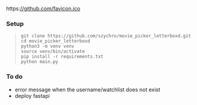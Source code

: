 https:[//github.com/favicon.ico](https://github.com/user-attachments/assets/43fb0dfc-2508-4f19-a209-3b02ed2c45ab)

### Setup

> ```
> git clone https://github.com/szychro/movie_picker_letterboxd.git
> cd movie_picker_letterboxd
> python3 -m venv venv
> source venv/bin/activate
> pip install -r requirements.txt
> python main.py
> ```
>

### To do

- error message when the username/watchlist does not exist
- deploy fastapi
